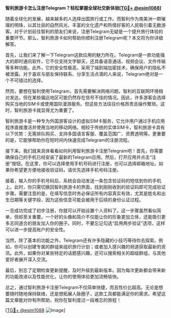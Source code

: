 **智利旅游卡怎么注册Telegram？轻松掌握全球社交新体验[[TG💪+ @esim1088](https://t.me/s/esim1088)]**

随着全球化的发展，越来越多的人选择出国旅行或工作。而智利作为南美洲一颗璀璨的明珠，以其壮丽的自然风光、丰富的文化遗产和热情好客的人民吸引着无数游客。对于计划前往智利的朋友们来说，注册Telegram无疑是一个提升旅行体验的重要环节。那么，智利旅游卡如何帮助你顺利注册Telegram呢？本文将为你详细解答。

首先，让我们来了解一下Telegram这款应用的魅力所在。Telegram是一款功能强大的即时通讯软件，它不仅支持文字聊天，还具备语音通话、视频会议、文件传输等多种功能。此外，它的安全性极高，采用了端到端加密技术，确保用户的隐私不被泄露。对于喜欢与朋友保持联系、分享生活点滴的人来说，Telegram绝对是一个不可错过的选择。

然而，要想在智利使用Telegram，首先需要解决网络问题。智利的互联网环境相对发达，但在某些偏远地区可能仍然存在信号不佳的情况。因此，许多游客会选择购买当地的SIM卡或使用国际漫游服务。但这些方法往往价格昂贵且操作繁琐。这时，智利旅游卡就显得尤为重要了。

智利旅游卡是一种专为外国游客设计的虚拟SIM卡服务，它允许用户通过手机应用程序直接激活并使用当地的移动网络。相较于传统的实体SIM卡，智利旅游卡具有以下优势：无需排队购买、支持多国语言客服、覆盖范围广、资费透明等。更重要的是，它能够帮助你在短时间内快速完成Telegram的注册流程。

接下来，我们就来具体看看如何利用智利旅游卡注册Telegram吧！首先，你需要确保自己的手机已经安装了最新的Telegram应用。然后，打开应用并点击“注册”按钮。在这里，你可以选择使用手机号码进行注册，也可以选择邮箱地址。如果你希望更方便地接收验证码，请优先选择手机号码注册。

接着，输入你的手机号码后，系统会自动发送一条包含验证码的短信到你的手机上。此时，你只需切换回智利旅游卡的界面，找到刚刚收到的验证码即可完成验证步骤。需要注意的是，在填写信息时务必保证所有内容真实有效，尤其是姓名和出生日期等关键字段，因为这些信息可能会被用于后续的身份认证过程。

一旦成功完成了初步注册，你就可以开始设置个人资料了。这一步骤虽然看似简单，但却至关重要。一个好的头像和简介不仅能让你的形象更加立体，还能吸引更多志同道合的朋友加入你的圈子。同时，不要忘记勾选“启用两步验证”选项，这样可以进一步提高账户的安全性。

当然，除了基本的功能之外，Telegram还有许多隐藏的小技巧等待你去探索。例如，你可以创建专属的群组来组织旅行计划；或者加入感兴趣的频道获取最新的资讯。此外，如果你对某些特定的话题感兴趣，还可以搜索相关的超级群组，与其他爱好者展开深入交流。

最后，别忘了定期检查更新提醒，及时升级到最新版本。因为每次更新都会带来新的功能改进以及性能优化，让你的使用体验更加流畅愉快。

总之，通过智利旅游卡注册Telegram不仅简单快捷，而且性价比超高。无论是想要随时随地保持联络，还是想拓展人脉圈子，这款工具都能满足你的需求。希望这篇文章能对你有所帮助，祝你在智利度过一段难忘的旅程！

[[TG💪+ @esim1088](https://t.me/s/esim1088) ![Image](https://i.postimg.cc/4NQfJmqS/Snipaste-2025-05-13-00-14-12.png)]